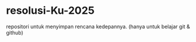 # resolusi-Ku-2025
repositori untuk menyimpan rencana kedepannya. (hanya untuk belajar git & github)
